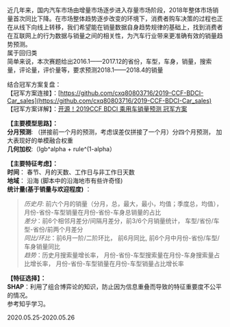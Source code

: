 近几年来，国内汽车市场由增量市场逐步进入存量市场阶段，2018年整体市场销量首次同比下降。在市场整体趋势逐步改变的环境下，消费者购车决策的过程也正在从线下向线上转移，我们希望能在销量数据自身趋势规律的基础上，找到消费者在互联网上的行为数据与销量之间的相关性，为汽车行业带来更准确有效的销量趋势预测。  
属于回归类  
简单来说，本次赛题给出2016.1——2017.12的省份，车型，车身，销量，搜索量，评论量，评价量等，要求预测2018.1——2018.4的销量  



结合冠军方案复盘：  
【冠军方案连接】：[https://github.com/cxq80803716/2019-CCF-BDCI-Car_sales](https://github.com/cxq80803716/2019-CCF-BDCI-Car_sales)  
【冠军方案详解】：[开源！2019CCF BDCI 乘用车销量预测 冠军方案](https://mp.weixin.qq.com/s/z71__Wrjd9jCuzZpnjRWjg)  


**【主要模型思路】：**  
**分月预测**: （拼接前一个月的预测，考虑误差仅拼接了一个月）分四个月预测， 加大表现好的单模融合权重   
**几何加权**:（lgb^alpha + rule^(1-alpha）  

**【主要特征考虑】：**   
**时间**： 春节、月的天数、工作日与非工作日天数     
**地域**： 沿海  (脚本中的沿海地市有些许奇怪)    
**统计量(基于销量与欢迎程度)** ：    
> *历史月*: 前六个月的销量（分月，总，最大，最小，均值；季度总，均值）， 月份-省份-车型销量在月份-省份-车身总销量的占比    
> *差分*：前6个相邻月差分/间隔月差分，前3/6个月销量统计， 车型/省份/车型-省份/前两个月差分  
> *同比/环比*：前6月一阶/二阶环比， 前6月同比, 前6个月中月份-省份/车型/车身销量同比  
> *趋势*：历史月搜索量增长率， 月份-省份-车型搜索量在月份-车身搜索量占比增长率， 月份-省份-车型销量在月份-车型销量占比增长率  

**【特征选择】：**  
**SHAP**：利用了组合博弈论的知识，防止因为信息重叠而导致的特征重要度不公平的情况。  
参考知乎学习。  

2020.05.25-2020.05.26
